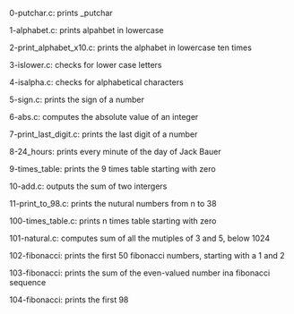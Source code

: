 0-putchar.c: prints _putchar

1-alphabet.c: prints alpahbet in lowercase

2-print_alphabet_x10.c: prints the alphabet in lowercase ten times

3-islower.c: checks for lower case letters

4-isalpha.c: checks for alphabetical characters

5-sign.c: prints the sign of a number

6-abs.c: computes the absolute value of an integer

7-print_last_digit.c: prints the last digit of a number

8-24_hours: prints every minute of the day of Jack Bauer

9-times_table: prints the 9 times table starting with zero

10-add.c: outputs the sum of two intergers

11-print_to_98.c: prints the nutural numbers from n to 38

100-times_table.c: prints n times table starting with zero

101-natural.c: computes sum of all the mutiples of 3 and 5, below 1024

102-fibonacci: prints the first 50 fibonacci numbers, starting with a 1 and 2

103-fibonacci: prints the sum of the even-valued number ina fibonacci sequence

104-fibonacci: prints the first 98